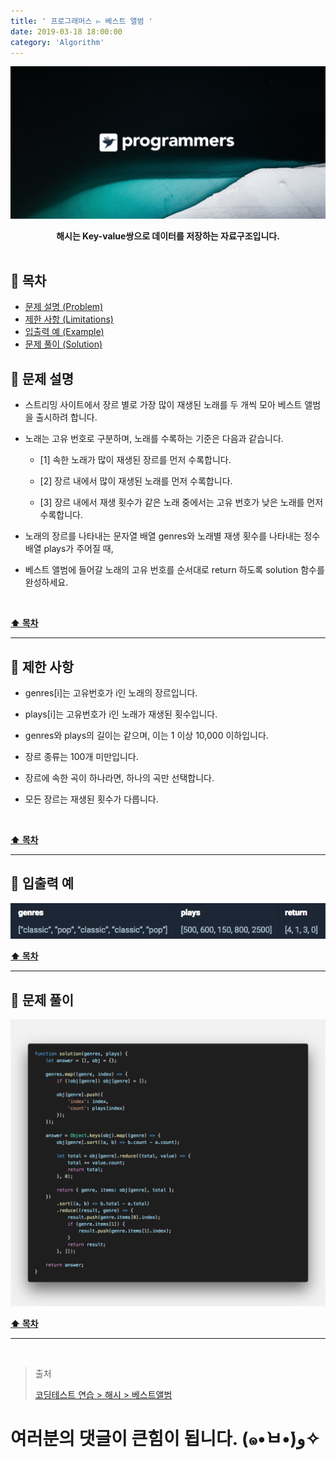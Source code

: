 ```yaml
---
title: ' 프로그래머스 ▻ 베스트 앨범 '
date: 2019-03-18 18:00:00
category: 'Algorithm'
---
```


![](../images/logo.1.jpg)

<center><strong>해시는 Key-value쌍으로 데이터를 저장하는 자료구조입니다.</strong></center>

<br />

## **💎 목차**

- [문제 설명 (Problem)](#-문제-설명)
- [제한 사항 (Limitations)](#-제한-사항)
- [입출력 예 (Example)](#-입출력-예)
- [문제 풀이 (Solution)](#-문제-풀이)

## **📕 문제 설명**

- 스트리밍 사이트에서 장르 별로 가장 많이 재생된 노래를 두 개씩 모아 베스트 앨범을 출시하려 합니다.

- 노래는 고유 번호로 구분하며, 노래를 수록하는 기준은 다음과 같습니다.

  - [1] 속한 노래가 많이 재생된 장르를 먼저 수록합니다.

  - [2] 장르 내에서 많이 재생된 노래를 먼저 수록합니다.

  - [3] 장르 내에서 재생 횟수가 같은 노래 중에서는 고유 번호가 낮은 노래를 먼저 수록합니다.

- 노래의 장르를 나타내는 문자열 배열 genres와 노래별 재생 횟수를 나타내는 정수 배열 plays가 주어질 때,

- 베스트 앨범에 들어갈 노래의 고유 번호를 순서대로 return 하도록 solution 함수를 완성하세요.

<br />

**[⬆ 목차](#-목차)**

---

## **🔖 제한 사항**

- genres[i]는 고유번호가 i인 노래의 장르입니다.

- plays[i]는 고유번호가 i인 노래가 재생된 횟수입니다.

- genres와 plays의 길이는 같으며, 이는 1 이상 10,000 이하입니다.

- 장르 종류는 100개 미만입니다.

- 장르에 속한 곡이 하나라면, 하나의 곡만 선택합니다.

- 모든 장르는 재생된 횟수가 다릅니다.

<br />

**[⬆ 목차](#-목차)**

---

## **📙 입출력 예**

![](../images/hash/3.example.png)
<br />

**[⬆ 목차](#-목차)**

---

## **📘 문제 풀이**

![](../images/hash/3.solution.png)
<br />

**[⬆ 목차](#-목차)**

---

<br />

> 출처
>
> <a href="https://programmers.co.kr/learn/courses/30/lessons/42579" target="_blank">코딩테스트 연습 > 해시 > 베스트앨범</a>

# 여러분의 댓글이 큰힘이 됩니다. (๑•̀ㅂ•́)و✧

